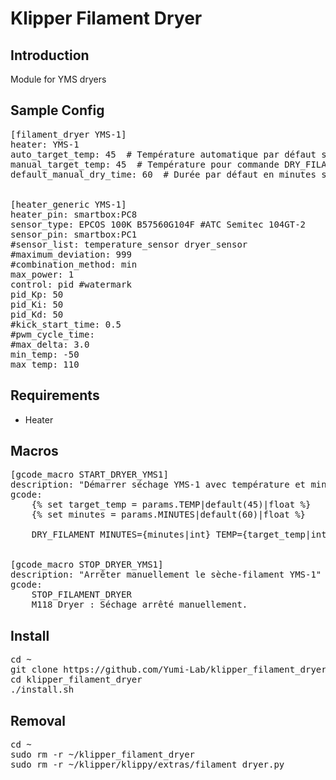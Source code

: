 # Klipper Filament Dryer

## Introduction

Module for YMS dryers

## Sample Config

<pre>[filament_dryer YMS-1]
heater: YMS-1
auto_target_temp: 45  # Température automatique par défaut si besoin
manual_target_temp: 45  # Température pour commande DRY_FILAMENT si pas de TEMP spécifié
default_manual_dry_time: 60  # Durée par défaut en minutes si pas précisé


[heater_generic YMS-1]
heater_pin: smartbox:PC8 
sensor_type: EPCOS 100K B57560G104F #ATC Semitec 104GT-2
sensor_pin: smartbox:PC1
#sensor_list: temperature_sensor dryer_sensor
#maximum_deviation: 999
#combination_method: min
max_power: 1
control: pid #watermark
pid_Kp: 50
pid_Ki: 50
pid_Kd: 50
#kick_start_time: 0.5
#pwm_cycle_time:
#max_delta: 3.0
min_temp: -50
max_temp: 110</pre>

## Requirements

- Heater

## Macros

<pre>[gcode_macro START_DRYER_YMS1]
description: "Démarrer séchage YMS-1 avec température et minutes personnalisées"
gcode:
    {% set target_temp = params.TEMP|default(45)|float %}
    {% set minutes = params.MINUTES|default(60)|float %}

    DRY_FILAMENT MINUTES={minutes|int} TEMP={target_temp|int}


[gcode_macro STOP_DRYER_YMS1]
description: "Arrêter manuellement le sèche-filament YMS-1"
gcode:
    STOP_FILAMENT_DRYER
    M118 Dryer : Séchage arrêté manuellement.</pre>



## Install

<pre>cd ~
git clone https://github.com/Yumi-Lab/klipper_filament_dryer
cd klipper_filament_dryer
./install.sh</pre>

## Removal

<pre>cd ~
sudo rm -r ~/klipper_filament_dryer
sudo rm -r ~/klipper/klippy/extras/filament_dryer.py</pre>

